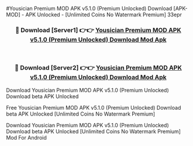 #Yousician Premium MOD APK v5.1.0 (Premium Unlocked) Download [APK-MOD] - APK Unlocked - [Unlimited Coins No Watermark Premium] 33epr



<div align="center">

<h3>🔴 Download [Server1] 👉👉 <a href="https://momento.my/?title=Yousician_Premium_MOD_APK_v5.1.0_(Premium_Unlocked)_Download">Yousician Premium MOD APK v5.1.0 (Premium Unlocked) Download Mod Apk</a></h3><br>

<h3>🔴 Download [Server2] 👉👉 <a href="https://momento.my/?title=Yousician_Premium_MOD_APK_v5.1.0_(Premium_Unlocked)_Download">Yousician Premium MOD APK v5.1.0 (Premium Unlocked) Download Mod Apk</a></h3>
</div>



Download Yousician Premium MOD APK v5.1.0 (Premium Unlocked) Download beta APK Unlocked

Free Yousician Premium MOD APK v5.1.0 (Premium Unlocked) Download beta APK Unlocked [Unlimited Coins No Watermark Premium]

Download Yousician Premium MOD APK v5.1.0 (Premium Unlocked) Download beta APK Unlocked [Unlimited Coins No Watermark Premium] Mod For Android
